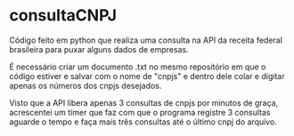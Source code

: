 # consultaCNPJ

Código feito em python que realiza uma consulta na API da receita federal brasileira para puxar alguns dados de empresas.

É necessário criar um documento .txt no mesmo repositório em que o código estiver e salvar com o nome de "cnpjs" e dentro dele colar 
e digitar apenas os números dos cnpjs desejados.

Visto que a API libera apenas 3 consultas de cnpjs por minutos de graça, acrescentei um timer que faz com que o programa registre 3 consultas
aguarde o tempo e faça mais três consultas até o último cnpj do arquivo.

